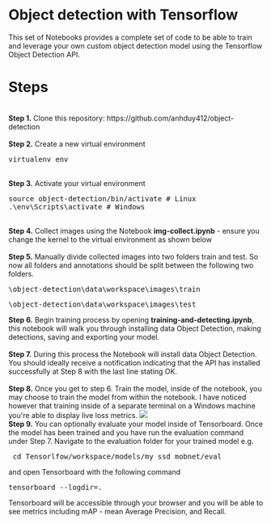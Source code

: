 # Object detection with Tensorflow
<p>This set of Notebooks provides a complete set of code to be able to train and leverage your own custom object detection model using the Tensorflow Object Detection API.

# Steps
<br />
<b>Step 1.</b> Clone this repository: https://github.com/anhduy412/object-detection
<br/><br/>
<b>Step 2.</b> Create a new virtual environment 
<pre>
virtualenv env
</pre> 
<br/>
<b>Step 3.</b> Activate your virtual environment
<pre>
source object-detection/bin/activate # Linux
.\env\Scripts\activate # Windows 
</pre>
<br/>
<b>Step 4.</b> Collect images using the Notebook <b>img-collect.ipynb</b> - ensure you change the kernel to the virtual environment as shown below
<br/>
<br/>
<b>Step 5.</b> Manually divide collected images into two folders train and test. So now all folders and annotations should be split between the following two folders. <br/>
<pre>\object-detection\data\workspace\images\train<br /></pre>
<pre>\object-detection\data\workspace\images\test</pre>
<b>Step 6.</b> Begin training process by opening <b>training-and-detecting.ipynb</b>, this notebook will walk you through installing data Object Detection, making detections, saving and exporting your model. 
<br /><br/>
<b>Step 7.</b> During this process the Notebook will install data Object Detection. You should ideally receive a notification indicating that the API has installed successfully at Step 8 with the last line stating OK.  
<br> <br>
<b>Step 8.</b> Once you get to step 6. Train the model, inside of the notebook, you may choose to train the model from within the notebook. I have noticed however that training inside of a separate terminal on a Windows machine you're able to display live loss metrics. 
<img src="https://i.imgur.com/K0wLO57.png"> 
<br />
<b>Step 9.</b> You can optionally evaluate your model inside of Tensorboard. Once the model has been trained and you have run the evaluation command under Step 7. Navigate to the evaluation folder for your trained model e.g. 
<pre> cd Tensorlfow/workspace/models/my_ssd_mobnet/eval</pre> 
and open Tensorboard with the following command
<pre>tensorboard --logdir=. </pre>
Tensorboard will be accessible through your browser and you will be able to see metrics including mAP - mean Average Precision, and Recall.
